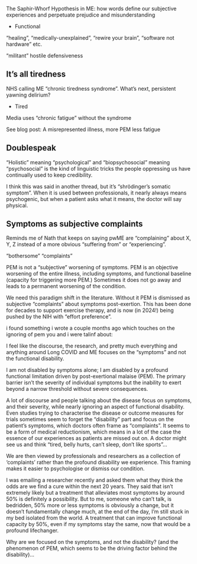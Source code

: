 The Saphir-Whorf Hypothesis in ME: how words define our subjective experiences and perpetuate prejudice and misunderstanding

* Functional

“healing”, “medically-unexplained”, “rewire your brain”, “software not hardware” etc.

“militant” hostile defensiveness
## It’s all tiredness
NHS calling ME “chronic tiredness syndrome”. What’s next, persistent yawning delirium?

* Tired

Media uses “chronic fatigue” without the syndrome

See blog post: A misrepresented illness, more PEM less fatigue
## Doublespeak
“Holistic” meaning “psychological” and “biopsychosocial” meaning “psychosocial” is the kind of linguistic tricks the people oppressing us have continually used to keep credibility.

I think this was said in another thread, but it’s “shrödinger’s somatic symptom”. When it is used between professionals, it nearly always means psychogenic, but when a patient asks what it means, the doctor will say physical.
## Symptoms as subjective complaints
Reminds me of Nath that keeps on saying pwME are “complaining” about X, Y, Z instead of a more obvious “suffering from” or “experiencing”.

“bothersome” “complaints”

PEM is not a “subjective” worsening of symptoms. PEM is an objective worsening of the entire illness, including symptoms, and functional baseline (capacity for triggering more PEM.) Sometimes it does not go away and leads to a permanent worsening of the condition.

We need this paradigm shift in the literature. Without it PEM is dismissed as subjective “complaints” about symptoms post-exertion. This has been done for decades to support exercise therapy, and is now (in 2024!) being pushed by the NIH with “effort preference”.

i found something i wrote a couple months ago which touches on the ignoring of pem you and i were talinf about:

I feel like the discourse, the research, and pretty much everything and anything around Long COVID and ME focuses on the “symptoms” and not the functional disability.

I am not disabled by symptoms alone; I am disabled by a profound functional limitation driven by post-exertional malaise (PEM). The primary barrier isn’t the severity of individual symptoms but the inability to exert beyond a narrow threshold without severe consequences.

A lot of discourse and people talking about the disease focus on symptoms, and their severity, while nearly ignoring an aspect of functional disability. Even studies trying to characterise the disease or outcome measures for trials sometimes seem to forget the “disability” part and focus on the patient’s symptoms, which doctors often frame as “complaints”. It seems to be a form of medical reductionism, which means in a lot of the case the essence of our experiences as patients are missed out on. A doctor might see us and think “tired, belly hurts, can’t sleep, don’t like sports”…

We are then viewed by professionals and researchers as a collection of ‘complaints’ rather than the profound disability we experience. This framing makes it easier to psychologise or dismiss our condition.

I was emailing a researcher recently and asked them what they think the odds are we find a cure within the next 20 years. They said that isn’t extremely likely but a treatment that alleviates most symptoms by around 50% is definitely a possibility. But to me, someone who can’t talk, is bedridden, 50% more or less symptoms is obviously a change, but it doesn’t fundamentally change much, at the end of the day, I’m still stuck in my bed isolated from the world. A treatment that can improve functional capacity by 50%, even if my symptoms stay the same, now that would be a profound lifechanger.

Why are we focused on the symptoms, and not the disability? (and the phenomenon of PEM, which seems to be the driving factor behind the disability)…












